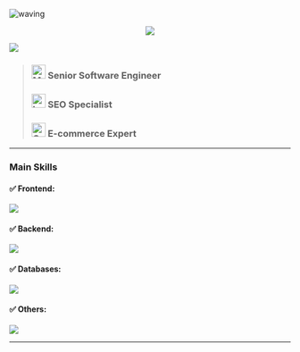 ![waving](https://capsule-render.vercel.app/api?type=waving&height=200&text=Welcome!&fontAlign=80&fontAlignY=40&color=gradient)

<p align= "center">
  <!-- <img src="https://readme-typing-svg.demolab.com?font=Fira+Code&center=true&multiline=true&width=500&height=80&lines=%22The+beauty+of+software+lies+not+in;+its+complexity%2C+but+in+its+simplicity.%22+;+-Me" /> -->
  <img src="https://readme-typing-svg.demolab.com?font=Fira+Code&pause=1000&center=true&width=435&lines=Deploy+ideas%2C+not+just+code." />
</p>

<img src="https://miro.medium.com/v2/resize:fit:1400/format:webp/1*-D6VWpsPWbWKAvdMyOg26g.png" />

> ### <img src="https://raw.githubusercontent.com/Tarikul-Islam-Anik/Animated-Fluent-Emojis/master/Emojis/People%20with%20professions/Man%20Technologist%20Light%20Skin%20Tone.png" alt="Man Technologist Light Skin Tone" width="25" height="25" /> Senior Software Engineer
>
> ### <img src="https://raw.githubusercontent.com/Tarikul-Islam-Anik/Animated-Fluent-Emojis/master/Emojis/Objects/Laptop.png" alt="Laptop" width="25" height="25" /> SEO Specialist
>
> ### <img src="https://raw.githubusercontent.com/Tarikul-Islam-Anik/Animated-Fluent-Emojis/master/Emojis/Objects/Coin.png" alt="Coin" width="25" height="25" /> E-commerce Expert

<hr />

<p align="center">
  <h3>Main Skills</h3>
    <h4> ✅ Frontend: </h4>
    <img src="https://skillicons.dev/icons?i=react,next,angular,js,ts,html,css" /><br/>
    <h4> ✅ Backend: </h4>
    <img src="https://skillicons.dev/icons?i=java,kotlin,spring,nodejs,express,nestjs,graphql" /><br/>
    <h4> ✅ Databases: </h4>
    <img src="https://skillicons.dev/icons?i=postgresql,mongodb,mysql,redis,elasticsearch" /><br/>
    <h4> ✅ Others: </h4>
    <img src="https://skillicons.dev/icons?i=aws,gcp,docker,kubernetes,jenkins,git,github,redux,tailwind,bootstrap,materialui" /><br/>
</p>

<hr />
